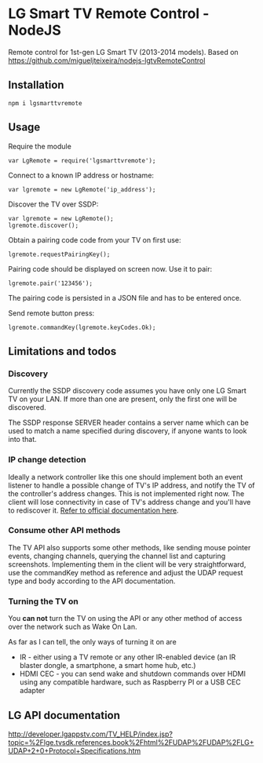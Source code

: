 # LG Smart TV Remote Control - NodeJS


Remote control for 1st-gen LG Smart TV (2013-2014 models). Based on https://github.com/migueljteixeira/nodejs-lgtvRemoteControl

## Installation

    npm i lgsmarttvremote

## Usage

Require the module

    var LgRemote = require('lgsmarttvremote');
Connect to a known IP address or hostname:

    var lgremote = new LgRemote('ip_address');
Discover the TV over SSDP:

    var lgremote = new LgRemote();
    lgremote.discover();
Obtain a pairing code code from your TV on first use:

    lgremote.requestPairingKey();
Pairing code should be displayed on screen now. Use it to pair:

    lgremote.pair('123456');
The pairing code is persisted in a JSON file and has to be entered once.

Send remote button press:

    lgremote.commandKey(lgremote.keyCodes.Ok);

## Limitations and todos

### Discovery

Currently the SSDP discovery code assumes you have only one LG Smart TV on your LAN.
If more than one are present, only the first one will be discovered.

The SSDP response SERVER header contains a server name which can be used to match a name specified during discovery, if anyone wants to look into that.

### IP change detection

Ideally a network controller like this one should implement both an event listener to handle a possible change of TV's IP address, and notify the TV of the controller's address changes.
This is not implemented right now. The client will lose connectivity in case of TV's address change and you'll have to rediscover it.
[Refer to official documentation here](http://developer.lgappstv.com/TV_HELP/index.jsp?topic=%2Flge.tvsdk.references.book%2Fhtml%2FUDAP%2FUDAP%2FIP+Address+Change+Notification+Controller+Host.htm).

### Consume other API methods

The TV API also supports some other methods, like sending mouse pointer events, changing channels, querying the channel list and capturing screenshots. Implementing them in the client will be very straightforward, use the commandKey method as reference and adjust the UDAP request type and body according to the API documentation.

### Turning the TV on

You **can not** turn the TV on using the API or any other method of access over the network such as Wake On Lan.

As far as I can tell, the only ways of turning it on are 
* IR - either using a TV remote or any other IR-enabled device (an IR blaster dongle, a smartphone, a smart home hub, etc.)
* HDMI CEC - you can send wake and shutdown commands over HDMI using any compatible hardware, such as Raspberry PI or a USB CEC adapter

## LG API documentation

http://developer.lgappstv.com/TV_HELP/index.jsp?topic=%2Flge.tvsdk.references.book%2Fhtml%2FUDAP%2FUDAP%2FLG+UDAP+2+0+Protocol+Specifications.htm